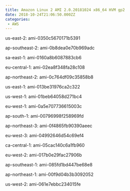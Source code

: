 ```yaml
---
title: Amazon Linux 2 AMI 2.0.20181024 x86_64 HVM gp2
date: 2018-10-24T21:06:50.000ZZ
categories:
 - AWS
---
```


us-east-2: ami-0350c5670171b5391

ap-southeast-2: ami-0b8dea0e70b969adc

sa-east-1: ami-0160a8b6087883cb6

eu-central-1: ami-02ea8f348fa28c108

ap-northeast-2: ami-0c764df09c35858b8

us-east-1: ami-013be31976ca2c322

us-west-1: ami-01beb64058d271bc4

eu-west-1: ami-0a5e707736615003c

ap-south-1: ami-00796998f258969fd

ap-northeast-3: ami-0f4865fb90390aeec

eu-west-3: ami-04992646d54c69ef4

ca-central-1: ami-05cac140c6a1fb960

eu-west-2: ami-017b0e29fac27906b

ap-southeast-1: ami-085fd1bd447be68e8

ap-northeast-1: ami-00f9d04b3b3092052

us-west-2: ami-061e7ebbc234015fe

